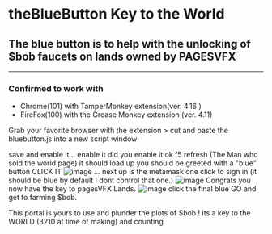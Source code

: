 # theBlueButton Key to the World 

## The blue button is to help with the unlocking of $bob faucets on lands owned by PAGESVFX ##
---

### Confirmed to work with ### 
* Chrome(101) with TamperMonkey extension(ver. 4.16 ) 
* FireFox(100) with the Grease Monkey extension (ver. 4.11) 

Grab your favorite browser with the extension > cut and paste the bluebutton.js into a new script window 

 save and enable it... enable it  did you enable it  ok f5  refresh (The Man who sold the world page) it should load up you should be greeted with a "blue" button CLICK IT ![image](https://user-images.githubusercontent.com/3157472/167072075-43d99d01-aecb-41d5-a768-77bd7e0c9fe2.png)
... next up is the metamask one click to sign in (it should be blue by default I dont control that one.)  ![image](https://user-images.githubusercontent.com/3157472/167072212-9bc0bf92-01d1-4dd1-915a-6670f7a9695c.png)
 Congrats you now have the key to pagesVFX Lands. 
 ![image](https://user-images.githubusercontent.com/3157472/167072096-cfb463c6-2b16-483b-bcdb-dc651a56995e.png)
click the final blue GO and get to farming $bob. 
  
  This portal is yours to use and plunder the plots of $bob ! 
  its a key to the WORLD (3210 at time of making) and counting 

